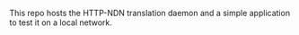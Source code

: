 This repo hosts the HTTP-NDN translation daemon and a simple application to test it on a local network.